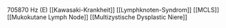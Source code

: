 705870 Hz (E)
[[Kawasaki-Krankheit]]
[[Lymphknoten-Syndrom]]
[[MCLS]]
[[Mukokutane Lymph Node]]
[[Multizystische Dysplastic Niere]]